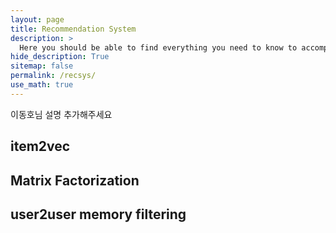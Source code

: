 ```yaml
---
layout: page
title: Recommendation System
description: >
  Here you should be able to find everything you need to know to accomplish the most common tasks when blogging with Hydejack.
hide_description: True
sitemap: false
permalink: /recsys/
use_math: true
---
```


이동호님 설명 추가해주세요

## item2vec

## Matrix Factorization

## user2user memory filtering


[Flamingo]: https://agency301.github.io/multi-modal/2023-07-28-Flamingo/  
[ImageBind]: https://agency301.github.io/multi-modal/2023-07-28-ImageBind/
[Lens]: https://agency301.github.io/multi-modal/2023-07-28-Lens/
[ViT]: https://agency301.github.io/multi-modal/2023-07-28-ViT/